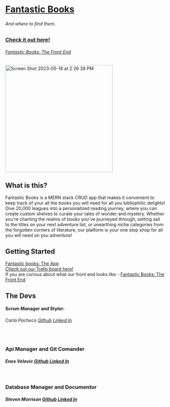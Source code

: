# [Fantastic Books](https://fantastic-books.netlify.app/)
###### <p>And where to find them.</p>

### [Check it out here!]()
###### [Fantastic Books: The Front End](https://github.com/NSnyc/fantastic-books-front-end)

<img width="338" alt="Screen Shot 2023-05-18 at 2 26 38 PM" src="">

## What is this?

Fantastic Books is a MERN stack CRUD app that makes it convenient to keep track of your all the books you will need for all you bibliophilic delights! Dive 20,000 leagues into a personalized reading journey, where you can create custom shelves to curate your tales of wonder and mystery. Whether you're charting the realms of books you've journeyed through, setting sail to the titles on your next adventure list, or unearthing niche categories from the forgotten corners of literature, our platform is your one stop shop for all you will need on you adventure!

## Getting Started
[Fantastic books: The App]()
<br />
[Check out our Trello board here!](https://trello.com/b/AJpyaYO6/fantastic-books-and-where-to-find-them)
<br />
If you are curious about what our front end looks like - [Fantastic Books: The Front End](https://github.com/NSnyc/fantastic-books-front-end/)

## The Devs

#### Scrum Manager and Styler:  
###### Carla Pacheco [Github](https://github.com/andrewmorrisondev) [Linked In](https://www.linkedin.com/in/thecarlapacheco/)
<br />

### Api Manager and Git Comander
##### Enes Velovic [Github](https://github.com/nonchalamment) [Linked In](https://www.linkedin.com/in/enesvelovic/)
<br />

### Database Manager and Documentor
##### Steven Morrison [Github](https://github.com/trentonwahr) [Linked In](https://www.linkedin.com/in/steven-ansman-morrison/)